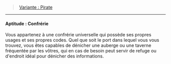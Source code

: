 ﻿> [Variante : Pirate](hd_background_brigand_variante_pirate.md)

---

#### Aptitude : Confrérie

Vous appartenez à une confrérie universelle qui possède ses propres usages et ses propres codes. Quel que soit le port dans lequel vous vous trouvez, vous êtes capables de dénicher une auberge ou une taverne fréquentée par les vôtres, qui en cas de besoin peut servir de refuge ou d'endroit idéal pour dénicher des informations.

